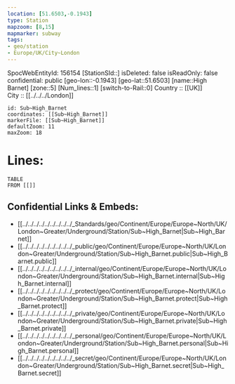 ```yaml
---
location: [51.6503,-0.1943] 
type: Station 
mapzoom: [8,15] 
mapmarker: subway 
tags:
- geo/station
- Europe/UK/City~London
---
```

SpocWebEntityId: 156154
[StationSId::] 
isDeleted: false
isReadOnly: false
confidential: public
[geo-lon::-0.1943] 
[geo-lat::51.6503] 
[name::High Barnet] 
[zone::5] 
[Num_lines::1] 
[switch-to-Rail::0] 
Country :: [[UK]]  
City :: [[../../../London]]  


```leaflet
id: Sub~High_Barnet
coordinates: [[Sub~High_Barnet]] 
markerFile: [[Sub~High_Barnet]] 
defaultZoom: 11 
maxZoom: 18
```


# Lines: 
```dataview
TABLE 
FROM [[]] 
```

## Confidential Links & Embeds: 
- [[../../../../../../../../../_Standards/geo/Continent/Europe/Europe~North/UK/London~Greater/Underground/Station/Sub~High_Barnet|Sub~High_Barnet]] 
- [[../../../../../../../../../_public/geo/Continent/Europe/Europe~North/UK/London~Greater/Underground/Station/Sub~High_Barnet.public|Sub~High_Barnet.public]] 
- [[../../../../../../../../../_internal/geo/Continent/Europe/Europe~North/UK/London~Greater/Underground/Station/Sub~High_Barnet.internal|Sub~High_Barnet.internal]] 
- [[../../../../../../../../../_protect/geo/Continent/Europe/Europe~North/UK/London~Greater/Underground/Station/Sub~High_Barnet.protect|Sub~High_Barnet.protect]] 
- [[../../../../../../../../../_private/geo/Continent/Europe/Europe~North/UK/London~Greater/Underground/Station/Sub~High_Barnet.private|Sub~High_Barnet.private]] 
- [[../../../../../../../../../_personal/geo/Continent/Europe/Europe~North/UK/London~Greater/Underground/Station/Sub~High_Barnet.personal|Sub~High_Barnet.personal]] 
- [[../../../../../../../../../_secret/geo/Continent/Europe/Europe~North/UK/London~Greater/Underground/Station/Sub~High_Barnet.secret|Sub~High_Barnet.secret]] 
